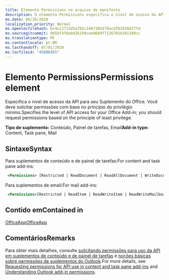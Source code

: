 ```yaml
---
title: Elemento Permissions no arquivo de manifesto
description: O elemento Permissions especifica o nível de acesso da API para o suplemento do Office.
ms.date: 06/26/2020
localization_priority: Normal
ms.openlocfilehash: bc4cc2713d5a781c3407385470acd762910d17fd
ms.sourcegitcommit: 065bf4f8e0d26194cee9689f7126702b391340cc
ms.translationtype: MT
ms.contentlocale: pt-BR
ms.lasthandoff: 07/01/2020
ms.locfileid: "45006455"
---
```

# <a name="permissions-element"></a><span data-ttu-id="eaf23-103">Elemento Permissions</span><span class="sxs-lookup"><span data-stu-id="eaf23-103">Permissions element</span></span>

<span data-ttu-id="eaf23-104">Especifica o nível de acesso da API para seu Suplemento do Office. Você deve solicitar permissões com base no princípio do privilégio mínimo.</span><span class="sxs-lookup"><span data-stu-id="eaf23-104">Specifies the level of API access for your Office Add-in; you should request permissions based on the principle of least privilege.</span></span>

<span data-ttu-id="eaf23-105">**Tipo de suplemento:** Conteúdo, Painel de tarefas, Email</span><span class="sxs-lookup"><span data-stu-id="eaf23-105">**Add-in type:** Content, Task pane, Mail</span></span>

## <a name="syntax"></a><span data-ttu-id="eaf23-106">Sintaxe</span><span class="sxs-lookup"><span data-stu-id="eaf23-106">Syntax</span></span>

<span data-ttu-id="eaf23-107">Para suplementos de conteúdo e de painel de tarefas:</span><span class="sxs-lookup"><span data-stu-id="eaf23-107">For content and task pane add-ins:</span></span>

```XML
 <Permissions> [Restricted | ReadDocument | ReadAllDocument | WriteDocument | ReadWriteDocument]</Permissions>
```

<span data-ttu-id="eaf23-108">Para suplementos de email:</span><span class="sxs-lookup"><span data-stu-id="eaf23-108">For mail add-ins:</span></span>

```XML
 <Permissions>[Restricted | ReadItem | ReadWriteItem | ReadWriteMailbox]</Permissions>
```

## <a name="contained-in"></a><span data-ttu-id="eaf23-109">Contido em</span><span class="sxs-lookup"><span data-stu-id="eaf23-109">Contained in</span></span>

[<span data-ttu-id="eaf23-110">OfficeApp</span><span class="sxs-lookup"><span data-stu-id="eaf23-110">OfficeApp</span></span>](officeapp.md)

## <a name="remarks"></a><span data-ttu-id="eaf23-111">Comentários</span><span class="sxs-lookup"><span data-stu-id="eaf23-111">Remarks</span></span>

<span data-ttu-id="eaf23-112">Para obter mais detalhes, consulte [solicitando permissões para uso da API em suplementos de conteúdo e de painel de tarefas](../../develop/requesting-permissions-for-api-use-in-content-and-task-pane-add-ins.md) e [noções básicas sobre permissões de suplementos do Outlook](../../outlook/understanding-outlook-add-in-permissions.md).</span><span class="sxs-lookup"><span data-stu-id="eaf23-112">For more details, see [Requesting permissions for API use in content and task pane add-ins](../../develop/requesting-permissions-for-api-use-in-content-and-task-pane-add-ins.md) and [Understanding Outlook add-in permissions](../../outlook/understanding-outlook-add-in-permissions.md).</span></span>
